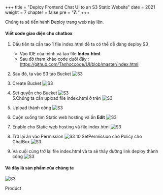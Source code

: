 +++
title = "Deploy Frontend Chat UI to an S3 Static Website"
date = 2021
weight = 7
chapter = false
pre = "<b>7. </b>"
+++

Chúng ta sẽ tiến hành Deploy trang web này lên.

#### Viết code giao diện cho chatbox

1. Đầu tiên ta cần tạo 1 file index.html để ta có thể dễ dàng deploy S3
   + Vào IDE của mình và tạo file **Index.html**.
    - Sau đó tham khảo code dưới đây : 
    https://github.com/Tanhoccode/UI/blob/master/index.html

2. Sau đó, ta vào S3 tạo Bucket
     ![S3](/Work-Shop/images/WS/S3/Bucket.png)

3. Create Bucket
     ![S3](/Work-Shop/images/WS/S3/BucketCre.png)
4. Set quyền cho Bucket
  ![S3](/Work-Shop/images/WS/S3/SetPolici.png)  
5.Chúng ta cần upload file index.html ở trên 
  ![S3](/Work-Shop/images/WS/S3/Upload.png) 
6. Upload thành công 
  ![S3](/Work-Shop/images/WS/S3/Uploaded.png) 
7. Cuộn xuống tìm Static web hosting và ấn **Edit**
  ![S3](/Work-Shop/images/WS/S3/EditSWH.png) 
8. Enable cho Static web hosting và file index.html
  ![S3](/Work-Shop/images/WS/S3/Enable.png) 
9. Trờ lại ấn vào Permission
![S3](/Work-Shop/images/WS/S3/Permission.png) 
10.SetPermission cho Policy cho ChatBox
![S3](/Work-Shop/images/WS/S3/SetPerm.png) 
11. Và cuối cùng trở lại file index.html và ta sẽ thấy đường link deploy thành công
![S3](/Work-Shop/images/WS/S3/Deploy.png) 
 

 #### Và đây là sản phẩm của chúng ta 
![S3](/Work-Shop/images/WS/S3/Product.png) 

Product